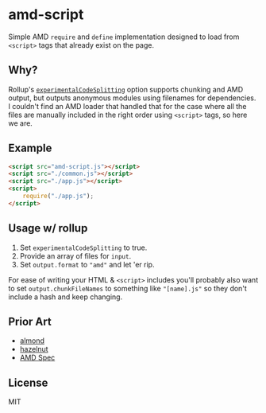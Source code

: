 # amd-script

Simple AMD `require` and `define` implementation designed to load from `<script>` tags that already exist on the page.

## Why?

Rollup's [`experimentalCodeSplitting`](https://rollupjs.org/guide/en#experimentalcodesplitting-experimentalcodesplitting) option supports chunking and AMD output, but outputs anonymous modules using filenames for dependencies. I couldn't find an AMD loader that handled that for the case where all the files are manually included in the right order using `<script>` tags, so here we are.

## Example

```html
<script src="amd-script.js"></script>
<script src="./common.js"></script>
<script src="./app.js"></script>
<script>
    require("./app.js");
</script>
```

## Usage w/ rollup

1. Set `experimentalCodeSplitting` to true.
1. Provide an array of files for `input`.
1. Set `output.format` to `"amd"` and let 'er rip.

For ease of writing your HTML & `<script>` includes you'll probably also want to set `output.chunkFileNames` to something like `"[name].js"` so they don't include a hash and keep changing.

## Prior Art

- [almond](https://github.com/requirejs/almond)
- [hazelnut](https://github.com/developit/hazelnut)
- [AMD Spec](https://github.com/amdjs/amdjs-api/)

## License

MIT
